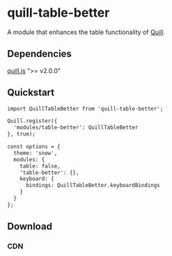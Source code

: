 # quill-table-better
A module that enhances the table functionality of [Quill](https://quilljs.com/).

## Dependencies
[quill.js](https://quilljs.com/) ">= v2.0.0"

## Quickstart
```html
import QuillTableBetter from 'quill-table-better';

Quill.register({
  'modules/table-better': QuillTableBetter
}, true);

const options = {
  theme: 'snow',
  modules: {
    table: false,
    'table-better': {},
    keyboard: {
      bindings: QuillTableBetter.keyboardBindings
    }
  }
};
```

## Download

### CDN